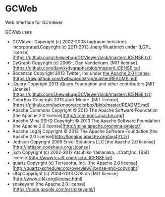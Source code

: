 GCWeb
=====

Web Interface for GCViewer

GCWeb uses
* GCViewer Copyright (c) 2002-2008 tagtraum industries incorporated.Copyright (c) 2011-2013 Joerg Wuethrich under [LGPL license] [https://github.com/chewiebug/GCViewer/blob/master/LICENSE.txt]
* DyGraph Copyright (c) 2006-, Dan Vanderkam. [MIT license][https://github.com/danvk/dygraphs/blob/master/LICENSE.txt]
* Bootstrap Copyright 2013 Twitter, Inc under [the Apache 2.0 license](LICENSE) [https://raw.github.com/twbs/bootstrap/master/README.md]
* jQuery Copyright 2013 jQuery Foundation and other contributors [MIT License] [https://github.com/chewiebug/GCViewer/blob/master/LICENSE.txt]
* ColorBox Copyright 2013 Jack Moore. [MIT license][https://github.com/jackmoore/colorbox/blob/master/README.md]
* Apache Commons Copyright © 2013 The Apache Software Foundation [the Apache 2.0 license][http://commons.apache.org/]
* Apache Mina SSHD Copyright © 2013 The Apache Software Foundation [the Apache 2.0 license][http://mina.apache.org/mina-project/]
* Apache Log4j Copyright © 2013 The Apache Software Foundation [the Apache 2.0 license][http://logging.apache.org/log4j/1.2/]
* Jettison Copyright 2006 Envoi Solutions LLC [the Apache 2.0 license][http://jettison.codehaus.org/License]
* jsch Copyright (c) 2002-2012 Atsuhiko Yamanaka, JCraft,Inc. [BSD license][http://www.jcraft.com/jsch/LICENSE.txt]
* quartz Copyright (c) Terracotta, Inc. [the Apache 2.0 license][http://quartz-scheduler.org/overview/license-and-copyright]
* slf4j Copyright (c) 2004-2013 QOS.ch [MIT license][http://www.slf4j.org/license.html]
* snakeyaml [the Apache 2.0 license][https://code.google.com/p/snakeyaml/]
